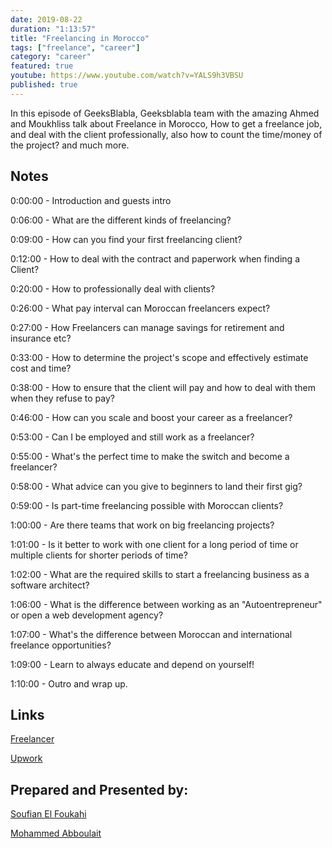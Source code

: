 ```yaml
---
date: 2019-08-22
duration: "1:13:57"
title: "Freelancing in Morocco"
tags: ["freelance", "career"]
category: "career"
featured: true
youtube: https://www.youtube.com/watch?v=YALS9h3VBSU
published: true
---
```


In this episode of GeeksBlabla, Geeksblabla team with the amazing Ahmed and Moukhliss talk about Freelance in Morocco, How to get a freelance job, and deal with the client professionally, also how to count the time/money of the project? and much more.

## Notes

0:00:00 - Introduction and guests intro

0:06:00 - What are the different kinds of freelancing?

0:09:00 - How can you find your first freelancing client?

0:12:00 - How to deal with the contract and paperwork when finding a Client?

0:20:00 - How to professionally deal with clients?

0:26:00 - What pay interval can Moroccan freelancers expect?

0:27:00 - How Freelancers can manage savings for retirement and insurance etc?

0:33:00 - How to determine the project's scope and effectively estimate cost and time?

0:38:00 - How to ensure that the client will pay and how to deal with them when they refuse to pay?

0:46:00 - How can you scale and boost your career as a freelancer?

0:53:00 - Can I be employed and still work as a freelancer?

0:55:00 - What's the perfect time to make the switch and become a freelancer?

0:58:00 - What advice can you give to beginners to land their first gig?

0:59:00 - Is part-time freelancing possible with Moroccan clients?

1:00:00 - Are there teams that work on big freelancing projects?

1:01:00 - Is it better to work with one client for a long period of time or multiple clients for shorter periods of time?

1:02:00 - What are the required skills to start a freelancing business as a software architect?

1:06:00 - What is the difference between working as an "Autoentrepreneur" or open a web development agency?

1:07:00 - What's the difference between Moroccan and international freelance opportunities?

1:09:00 - Learn to always educate and depend on yourself!

1:10:00 - Outro and wrap up.

## Links

[Freelancer](https://www.freelancer.com/)

[Upwork](https://www.upwork.com/)

## Prepared and Presented by:

[Soufian El Foukahi](https://twitter.com/soufyanAI)

[Mohammed Abboulait](https://twitter.com/laytoun)
